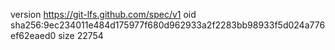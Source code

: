 version https://git-lfs.github.com/spec/v1
oid sha256:9ec234011e484d175977f680d962933a2f2283bb98933f5d024a776ef62eaed0
size 22754
